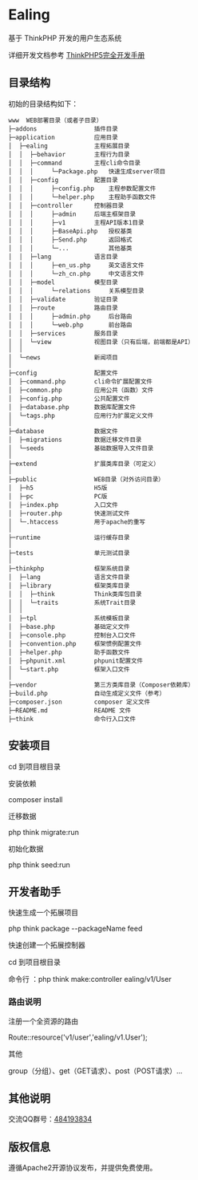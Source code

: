 Ealing
===============

基于 ThinkPHP 开发的用户生态系统

详细开发文档参考 [ThinkPHP5完全开发手册](http://www.kancloud.cn/manual/thinkphp5)

## 目录结构

初始的目录结构如下：

~~~
www  WEB部署目录（或者子目录）
├─addons                插件目录
├─application           应用目录
│  ├─ealing             主程拓展目录
│  │  ├─behavior      	主程行为目录
│  │  ├─command      	主程cli命令目录
│  │  │     └─Package.php   快速生成server项目
│  │  ├─config      	配置目录
│  │  │     ├─config.php    主程参数配置文件
│  │  │     └─helper.php    主程助手函数文件
│  │  ├─controller      控制器目录
│  │  │     ├─admin     后端主框架目录
│  │  │     ├─v1        主程API版本1目录
│  │  │     ├─BaseApi.php   授权基类
│  │  │     ├─Send.php      返回格式
│  │  │     └─...           其他基类
│  │  ├─lang            语言目录
│  │  │     ├─en_us.php     英文语言文件
│  │  │     └─zh_cn.php     中文语言文件
│  │  ├─model           模型目录
│  │  │     └─relations     关系模型目录
│  │  ├─validate        验证目录
│  │  ├─route           路由目录
│  │  │     ├─admin.php     后台路由
│  │  │     └─web.php       前台路由
│  │  ├─services        服务目录
│  │  └─view        	视图目录（只有后端，前端都是API）
│  │
│  └─news               新闻项目
│
├─config                配置文件
│  ├─command.php        cli命令扩展配置文件
│  ├─common.php         应用公共（函数）文件
│  ├─config.php         公共配置文件
│  ├─database.php       数据库配置文件
│  └─tags.php           应用行为扩展定义文件
│
├─database              数据文件
│  ├─migrations         数据迁移文件目录
│  └─seeds              基础数据导入文件目录
│
├─extend                扩展类库目录（可定义）
│
├─public                WEB目录（对外访问目录）
│  ├─h5                 H5版
│  ├─pc                 PC版
│  ├─index.php          入口文件
│  ├─router.php         快速测试文件
│  └─.htaccess          用于apache的重写
│
├─runtime               运行缓存目录
│
├─tests                 单元测试目录
│
├─thinkphp              框架系统目录
│  ├─lang               语言文件目录
│  ├─library            框架类库目录
│  │  ├─think           Think类库包目录
│  │  └─traits          系统Trait目录
│  │
│  ├─tpl                系统模板目录
│  ├─base.php           基础定义文件
│  ├─console.php        控制台入口文件
│  ├─convention.php     框架惯例配置文件
│  ├─helper.php         助手函数文件
│  ├─phpunit.xml        phpunit配置文件
│  └─start.php          框架入口文件
│
├─vendor                第三方类库目录（Composer依赖库）
├─build.php             自动生成定义文件（参考）
├─composer.json         composer 定义文件
├─README.md             README 文件
├─think                 命令行入口文件
~~~

## 安装项目

cd 到项目根目录

安装依赖

composer install

迁移数据

php think migrate:run

初始化数据

php think seed:run

## 开发者助手

快速生成一个拓展项目

php think package --packageName feed

快速创建一个拓展控制器

cd 到项目根目录

命令行 ：php think make:controller ealing/v1/User

### 路由说明

注册一个全资源的路由

Route::resource('v1/user','ealing/v1.User'); 

其他

group（分组）、get（GET请求）、post（POST请求）...

## 其他说明

交流QQ群号：[484193834](https://jq.qq.com/?_wv=1027&k=5ZOhtgg)

## 版权信息

遵循Apache2开源协议发布，并提供免费使用。

